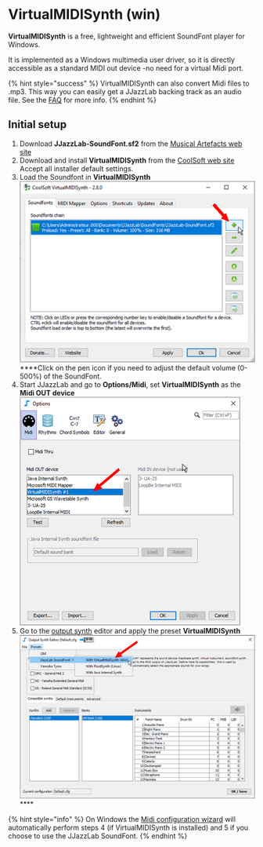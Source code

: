 # VirtualMIDISynth \(win\)

**VirtualMIDISynth** is a free, lightweight and efficient SoundFont player for Windows. 

It is implemented as a Windows multimedia user driver, so it is directly accessible as a standard MIDI out device -no need for a virtual Midi port.

{% hint style="success" %}
VirtualMIDISynth can also convert Midi files to .mp3. This way you can easily get a JJazzLab backing track as an audio file. See the [FAQ](../../faq.md#generate-mp3) for more info.
{% endhint %}

## Initial setup

1. Download **JJazzLab-SoundFont.sf2** from the [Musical Artefacts web site](https://musical-artifacts.com/artifacts/1036)  
2. Download and install **VirtualMIDISynth** from the [CoolSoft web site](https://coolsoft.altervista.org/virtualmidisynth) Accept all installer default settings. 
3. Load the Soundfont in **VirtualMIDISynth** ![](../../.gitbook/assets/vms-loadsoundfont.png)  ****Click on the pen icon if you need to adjust the default volume \(0-500%\) of the SoundFont.  
4. Start JJazzLab and go to **Options/Midi**, set **VirtualMIDISynth** as the **Midi OUT device**      ![](../../.gitbook/assets/vms-setmididevice.png)  
5. Go to the [output synth](../output-synth.md) editor and apply the preset **VirtualMIDISynth** ![](../../.gitbook/assets/outputsynth-presetvms.png) ****

{% hint style="info" %}
On Windows the [Midi configuration wizard](../midi-configuration.md#midi-configuration-wizard) will automatically perform steps 4 \(if VirtualMIDISynth is installed\) and 5 if you choose to use the JJazzLab SoundFont.
{% endhint %}

